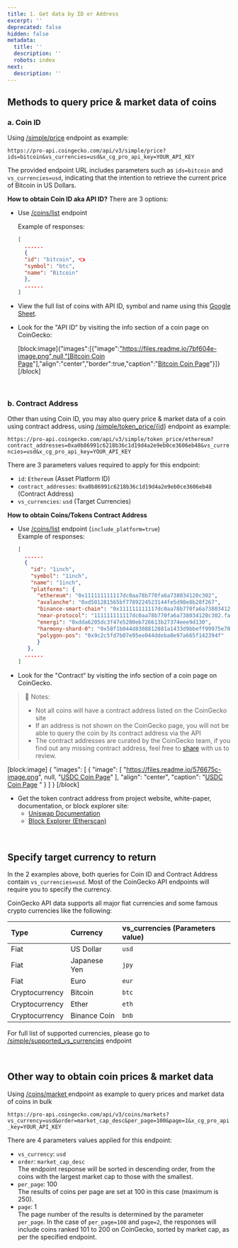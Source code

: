 ```yaml
---
title: 1. Get data by ID or Address
excerpt: ''
deprecated: false
hidden: false
metadata:
  title: ''
  description: ''
  robots: index
next:
  description: ''
---
```

## Methods to query price & market data of coins

### a. Coin ID

Using [/simple/price](/reference/simple-price) endpoint as example:

`https://pro-api.coingecko.com/api/v3/simple/price?ids=bitcoin&vs_currencies=usd&x_cg_pro_api_key=YOUR_API_KEY`

The provided endpoint URL includes parameters such as `ids=bitcoin` and `vs_currencies=usd`, indicating that the intention to retrieve the current price of Bitcoin in US Dollars.

**How to obtain Coin ID aka API ID?** There are 3 options:

- Use [/coins/list](/reference/coins-list) endpoint

  Example of responses: 

  ```json json
  [
    ......
    {
    "id": "bitcoin", 👈
    "symbol": "btc",
    "name": "Bitcoin"
    },
    ......
  ]
  ```

- View the full list of coins with API ID, symbol and name using this [Google Sheet](https://docs.google.com/spreadsheets/d/1wTTuxXt8n9q7C4NDXqQpI3wpKu1_5bGVmP9Xz0XGSyU/edit?usp=sharing).

- Look for the "API ID“ by visiting the info section of a coin page on CoinGecko:

  [block:image]{"images":[{"image":["https://files.readme.io/7bf604e-image.png",null,"[Bitcoin Coin Page](https://www.coingecko.com/en/coins/bitcoin)"],"align":"center","border":true,"caption":"[Bitcoin Coin Page](https://www.coingecko.com/en/coins/bitcoin)"}]}[/block]

<br />

### b. Contract Address

Other than using Coin ID, you may also query price & market data of a coin using contract address, using [/simple/token_price/{id](/reference/simple-token-price)} endpoint as example:

`https://pro-api.coingecko.com/api/v3/simple/token_price/ethereum?contract_addresses=0xa0b86991c6218b36c1d19d4a2e9eb0ce3606eb48&vs_currencies=usd&x_cg_pro_api_key=YOUR_API_KEY`

There are 3 parameters values required to apply for this endpoint:

- `id`: `Ethereum` (Asset Platform ID)
- `contract_addresses`: `0xa0b86991c6218b36c1d19d4a2e9eb0ce3606eb48` (Contract Address)
- `vs_currencies`: `usd` (Target Currencies)

**How to obtain Coins/Tokens Contract Address**

- Use [/coins/list](/reference/coins-list) endpoint (`include_platform=true`)  
  Example of responses:
  ```json json
  [
    ......
  	{
      "id": "1inch",
      "symbol": "1inch",
      "name": "1inch",
      "platforms": {
        "ethereum": "0x111111111117dc0aa78b770fa6a738034120c302",
        "avalanche": "0xd501281565bf7789224523144fe5d98e8b28f267",
        "binance-smart-chain": "0x111111111117dc0aa78b770fa6a738034120c302",
        "near-protocol": "111111111117dc0aa78b770fa6a738034120c302.factory.bridge.near",
        "energi": "0xdda6205dc3f47e5280eb726613b27374eee9d130",
        "harmony-shard-0": "0x58f1b044d8308812881a1433d9bbeff99975e70c",
        "polygon-pos": "0x9c2c5fd7b07e95ee044ddeba0e97a665f142394f"
        }
     },
    ......
  ]
  ```
- Look for the "Contract“ by visiting the info section of a coin page on CoinGecko.

> 📘 Notes:
> 
> - Not all coins will have a contract address listed on the CoinGecko site
> - If an address is not shown on the CoinGecko page, you will not be able to query the coin by its contract address via the API
> - The contract addresses are curated by the CoinGecko team, if you find out any missing contract address, feel free to [share](https://support.coingecko.com/hc/en-us/requests/new) with us to review.

[block:image]
{
  "images": [
    {
      "image": [
        "https://files.readme.io/576675c-image.png",
        null,
        "[USDC Coin Page](https://www.coingecko.com/en/coins/usdc)"
      ],
      "align": "center",
      "caption": "[USDC Coin Page](https://www.coingecko.com/en/coins/usdc) "
    }
  ]
}
[/block]


- Get the token contract address from project website, white-paper, documentation, or block explorer site:
  - [Uniswap Documentation](https://docs.uniswap.org/protocol/concepts/governance/overview#uni-address)
  - [Block Explorer (Etherscan)](https://etherscan.io/token/0x1f9840a85d5af5bf1d1762f925bdaddc4201f984)

<br />

## Specify target currency to return

In the 2 examples above, both queries for Coin ID and Contract Address contain `vs_currencies=usd`. Most of the CoinGecko API endpoints will require you to specify the currency.

CoinGecko API data supports all major fiat currencies and some famous crypto currencies like the following:

| Type           | Currency     | vs_currencies (Parameters value) |
| :------------- | :----------- | :------------------------------- |
| Fiat           | US Dollar    | `usd`                            |
| Fiat           | Japanese Yen | `jpy`                            |
| Fiat           | Euro         | `eur`                            |
| Cryptocurrency | Bitcoin      | `btc`                            |
| Cryptocurrency | Ether        | `eth`                            |
| Cryptocurrency | Binance Coin | `bnb`                            |

For full list of supported currencies, please go to [/simple/supported_vs_currencies](/reference/simple-supported-currencies) endpoint

<br />

## Other way to obtain coin prices & market data

Using [/coins/market ](/reference/coins-markets) endpoint as example to query prices and market data of coins in bulk

`https://pro-api.coingecko.com/api/v3/coins/markets?vs_currency=usd&order=market_cap_desc&per_page=100&page=1&x_cg_pro_api_key=YOUR_API_KEY`

There are 4 parameters values applied for this endpoint:

- `vs_currency`: `usd`
- `order`: `market_cap_desc`  
  The endpoint response will be sorted in descending order, from the coins with the largest market cap to those with the smallest.
- `per_page`: 100  
  The results of coins per page are set at 100 in this case (maximum is 250).
- `page`: 1  
  The page number of the results is determined by the parameter `per_page`. In the case of `per_page=100` and `page=2`, the responses will include coins ranked 101 to 200 on CoinGecko, sorted by market cap, as per the specified endpoint.